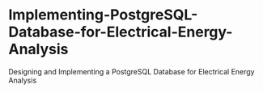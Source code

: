 # Implementing-PostgreSQL-Database-for-Electrical-Energy-Analysis
Designing and Implementing a PostgreSQL Database for Electrical Energy Analysis

